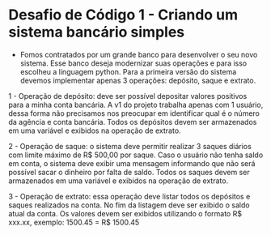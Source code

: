 # Desafio de Código 1 - Criando um sistema bancário simples

* Fomos contratados por um grande banco para desenvolver o seu novo sistema. Esse banco deseja modernizar suas operações e para isso escolheu a linguagem python. Para a primeira versão do sistema devemos implementar apenas 3 operações: depósito, saque e extrato.

1 - Operação de depósito: deve ser possível depositar valores positivos para a minha conta bancária. A v1 do projeto trabalha apenas com 1 usuário, dessa forma não precisamos nos preocupar em identificar qual é o número da agência e conta bancária. Todos os depósitos devem ser armazenados em uma variável e exibidos na operação de extrato.

2 - Operação de saque: o sistema deve permitir realizar 3 saques diários com limite máximo de R$ 500,00 por saque. Caso o usuário não tenha saldo em conta, o sistema deve exibir uma mensagem informando que não será possível sacar o dinheiro por falta de saldo. Todos os saques devem ser armazenados em uma variável e exibidos na operação de extrato.

3 - Operação de extrato: essa operação deve listar todos os depósitos e saques realizados na conta. No fim da listagem deve ser exibido o saldo atual da conta. Os valores devem ser exibidos utilizando o formato R$ xxx.xx, exemplo: 1500.45 = R$ 1500.45
